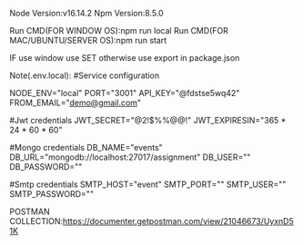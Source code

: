 
Node Version:v16.14.2
Npm Version:8.5.0

Run CMD(FOR WINDOW OS):npm run local
Run CMD(FOR MAC/UBUNTU/SERVER OS):npm run start

IF use window use SET otherwise use export in package.json

Note(.env.local):
#Service configuration

NODE_ENV="local"
PORT="3001"
API_KEY="@fdstse5wq42"
FROM_EMAIL="demo@gmail.com"

#Jwt credentials
JWT_SECRET="@2!$%%@@!"
JWT_EXPIRESIN="365 * 24 * 60 * 60"

#Mongo credentials
DB_NAME="events"
DB_URL="mongodb://localhost:27017/assignment"
DB_USER=""
DB_PASSWORD=""

#Smtp credentials
SMTP_HOST="event"
SMTP_PORT=""
SMTP_USER=""
SMTP_PASSWORD=""

POSTMAN COLLECTION:https://documenter.getpostman.com/view/21046673/UyxnD51K